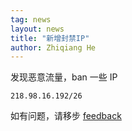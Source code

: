```yaml
---
tag: news
layout: news
title: "新增封禁IP"
author: Zhiqiang He
---
```

<!--more-->
发现恶意流量，ban 一些 IP
```
218.98.16.192/26
```

如有问题，请移步 [feedback](https://github.com/cqumirror/feedback/issues/3)
